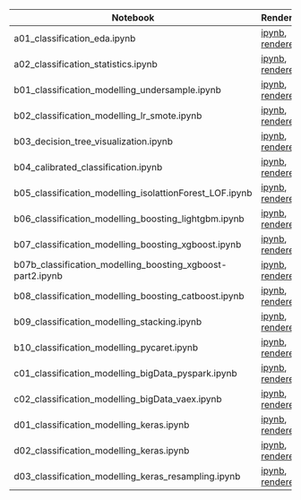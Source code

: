|  Notebook | Rendered   | Description  |  Author |
|---|---|---|---|
| a01_classification_eda.ipynb  | [ipynb](https://github.com/bhishanpdl/Project_Fraud_Detection/blob/master/notebooks/a01_classification_eda.ipynb), [rendered](https://nbviewer.jupyter.org/github/bhishanpdl/Project_Fraud_Detection/blob/master/notebooks/a01_classification_eda.ipynb)  |   | [Bhishan Poudel](https://bhishanpdl.github.io/)  |
| a02_classification_statistics.ipynb  | [ipynb](https://github.com/bhishanpdl/Project_Fraud_Detection/blob/master/notebooks/a02_classification_statistics.ipynb), [rendered](https://nbviewer.jupyter.org/github/bhishanpdl/Project_Fraud_Detection/blob/master/notebooks/a02_classification_statistics.ipynb)  |   | [Bhishan Poudel](https://bhishanpdl.github.io/)  |
| b01_classification_modelling_undersample.ipynb  | [ipynb](https://github.com/bhishanpdl/Project_Fraud_Detection/blob/master/notebooks/b01_classification_modelling_undersample.ipynb), [rendered](https://nbviewer.jupyter.org/github/bhishanpdl/Project_Fraud_Detection/blob/master/notebooks/b01_classification_modelling_undersample.ipynb)  |   | [Bhishan Poudel](https://bhishanpdl.github.io/)  |
| b02_classification_modelling_lr_smote.ipynb  | [ipynb](https://github.com/bhishanpdl/Project_Fraud_Detection/blob/master/notebooks/b02_classification_modelling_lr_smote.ipynb), [rendered](https://nbviewer.jupyter.org/github/bhishanpdl/Project_Fraud_Detection/blob/master/notebooks/b02_classification_modelling_lr_smote.ipynb)  |   | [Bhishan Poudel](https://bhishanpdl.github.io/)  |
| b03_decision_tree_visualization.ipynb  | [ipynb](https://github.com/bhishanpdl/Project_Fraud_Detection/blob/master/notebooks/b03_decision_tree_visualization.ipynb), [rendered](https://nbviewer.jupyter.org/github/bhishanpdl/Project_Fraud_Detection/blob/master/notebooks/b03_decision_tree_visualization.ipynb)  |   | [Bhishan Poudel](https://bhishanpdl.github.io/)  |
| b04_calibrated_classification.ipynb  | [ipynb](https://github.com/bhishanpdl/Project_Fraud_Detection/blob/master/notebooks/b04_calibrated_classification.ipynb), [rendered](https://nbviewer.jupyter.org/github/bhishanpdl/Project_Fraud_Detection/blob/master/notebooks/b04_calibrated_classification.ipynb)  |   | [Bhishan Poudel](https://bhishanpdl.github.io/)  |
| b05_classification_modelling_isolattionForest_LOF.ipynb  | [ipynb](https://github.com/bhishanpdl/Project_Fraud_Detection/blob/master/notebooks/b05_classification_modelling_isolattionForest_LOF.ipynb), [rendered](https://nbviewer.jupyter.org/github/bhishanpdl/Project_Fraud_Detection/blob/master/notebooks/b05_classification_modelling_isolattionForest_LOF.ipynb)  |   | [Bhishan Poudel](https://bhishanpdl.github.io/)  |
| b06_classification_modelling_boosting_lightgbm.ipynb  | [ipynb](https://github.com/bhishanpdl/Project_Fraud_Detection/blob/master/notebooks/b06_classification_modelling_boosting_lightgbm.ipynb), [rendered](https://nbviewer.jupyter.org/github/bhishanpdl/Project_Fraud_Detection/blob/master/notebooks/b06_classification_modelling_boosting_lightgbm.ipynb)  |   | [Bhishan Poudel](https://bhishanpdl.github.io/)  |
| b07_classification_modelling_boosting_xgboost.ipynb  | [ipynb](https://github.com/bhishanpdl/Project_Fraud_Detection/blob/master/notebooks/b07_classification_modelling_boosting_xgboost.ipynb), [rendered](https://nbviewer.jupyter.org/github/bhishanpdl/Project_Fraud_Detection/blob/master/notebooks/b07_classification_modelling_boosting_xgboost.ipynb)  |   | [Bhishan Poudel](https://bhishanpdl.github.io/)  |
| b07b_classification_modelling_boosting_xgboost-part2.ipynb  | [ipynb](https://github.com/bhishanpdl/Project_Fraud_Detection/blob/master/notebooks/b07b_classification_modelling_boosting_xgboost-part2.ipynb), [rendered](https://nbviewer.jupyter.org/github/bhishanpdl/Project_Fraud_Detection/blob/master/notebooks/b07b_classification_modelling_boosting_xgboost-part2.ipynb)  |   | [Bhishan Poudel](https://bhishanpdl.github.io/)  |
| b08_classification_modelling_boosting_catboost.ipynb  | [ipynb](https://github.com/bhishanpdl/Project_Fraud_Detection/blob/master/notebooks/b08_classification_modelling_boosting_catboost.ipynb), [rendered](https://nbviewer.jupyter.org/github/bhishanpdl/Project_Fraud_Detection/blob/master/notebooks/b08_classification_modelling_boosting_catboost.ipynb)  |   | [Bhishan Poudel](https://bhishanpdl.github.io/)  |
| b09_classification_modelling_stacking.ipynb  | [ipynb](https://github.com/bhishanpdl/Project_Fraud_Detection/blob/master/notebooks/b09_classification_modelling_stacking.ipynb), [rendered](https://nbviewer.jupyter.org/github/bhishanpdl/Project_Fraud_Detection/blob/master/notebooks/b09_classification_modelling_stacking.ipynb)  |   | [Bhishan Poudel](https://bhishanpdl.github.io/)  |
| b10_classification_modelling_pycaret.ipynb  | [ipynb](https://github.com/bhishanpdl/Project_Fraud_Detection/blob/master/notebooks/b10_classification_modelling_pycaret.ipynb), [rendered](https://nbviewer.jupyter.org/github/bhishanpdl/Project_Fraud_Detection/blob/master/notebooks/b10_classification_modelling_pycaret.ipynb)  |   | [Bhishan Poudel](https://bhishanpdl.github.io/)  |
| c01_classification_modelling_bigData_pyspark.ipynb  | [ipynb](https://github.com/bhishanpdl/Project_Fraud_Detection/blob/master/notebooks/c01_classification_modelling_bigData_pyspark.ipynb), [rendered](https://nbviewer.jupyter.org/github/bhishanpdl/Project_Fraud_Detection/blob/master/notebooks/c01_classification_modelling_bigData_pyspark.ipynb)  |   | [Bhishan Poudel](https://bhishanpdl.github.io/)  |
| c02_classification_modelling_bigData_vaex.ipynb  | [ipynb](https://github.com/bhishanpdl/Project_Fraud_Detection/blob/master/notebooks/c02_classification_modelling_bigData_vaex.ipynb), [rendered](https://nbviewer.jupyter.org/github/bhishanpdl/Project_Fraud_Detection/blob/master/notebooks/c02_classification_modelling_bigData_vaex.ipynb)  |   | [Bhishan Poudel](https://bhishanpdl.github.io/)  |
| d01_classification_modelling_keras.ipynb  | [ipynb](https://github.com/bhishanpdl/Project_Fraud_Detection/blob/master/notebooks/d01_classification_modelling_keras.ipynb), [rendered](https://nbviewer.jupyter.org/github/bhishanpdl/Project_Fraud_Detection/blob/master/notebooks/d01_classification_modelling_keras.ipynb)  |   | [Bhishan Poudel](https://bhishanpdl.github.io/)  |
| d02_classification_modelling_keras.ipynb  | [ipynb](https://github.com/bhishanpdl/Project_Fraud_Detection/blob/master/notebooks/d02_classification_modelling_keras.ipynb), [rendered](https://nbviewer.jupyter.org/github/bhishanpdl/Project_Fraud_Detection/blob/master/notebooks/d02_classification_modelling_keras.ipynb)  |   | [Bhishan Poudel](https://bhishanpdl.github.io/)  |
| d03_classification_modelling_keras_resampling.ipynb  | [ipynb](https://github.com/bhishanpdl/Project_Fraud_Detection/blob/master/notebooks/d03_classification_modelling_keras_resampling.ipynb), [rendered](https://nbviewer.jupyter.org/github/bhishanpdl/Project_Fraud_Detection/blob/master/notebooks/d03_classification_modelling_keras_resampling.ipynb)  |   | [Bhishan Poudel](https://bhishanpdl.github.io/)  |
